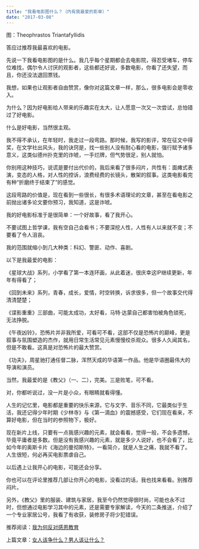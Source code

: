 ```yaml
---
title: "我看电影图什么？（内有我最爱的影单）"
date: "2017-03-08"
---
```


图：Theophrastos Triantafyllidis

答应过推荐我最喜欢的电影。  

先说一下我看电影图的是什么。我几乎每个星期都会去电影院，得忍受堵车，停车位难找，偶尔令人讨厌的观影者，这些都还好说，多数电影，你看了还失望，而且，你还没法退回票钱。

我想，如果也让观影者自由赞赏，像你对这篇文章一样，那么，很多电影会是零收入。

为什么？因为好电影给人带来的乐趣实在太大，让人愿意一次又一次尝试，总怕错过了好电影。

什么是好电影，当然很主观。

我不得不承认，在年轻时，我走过一段弯路。那时候，我写的影评，常在征文中得奖，在文学社出风头，我的诀窍是，找一些别人没有耐心看的电影，强行赋予诸多意义，这类似德州扑克里的诈唬，一手烂牌，但气势很足，别人就怕。

你别用这种技巧，说谎是要付出代价的，我后来看了很多闷片，共性有：面瘫式表演，变态的人格，对人性的控诉，浪费经费的长镜头，散架的叙事。这类电影看完有种“折磨终于结束了”的感觉。

这段弯路的价值是，现在看到一些很长，有很多术语理论的文章，甚至在看电影之前抛出诸多论文要你预习，我知道，这是诈唬。

我的好电影标准于是很简单：一个好故事，看了我开心。

不要试图上哲学课，我有空自己会看书；不要深挖人性，人性有人以来就不变；不要看了令人沮丧。

我的范围就缩小到几大种类：科幻、警匪、动作、喜剧。

以下是我最爱的电影：

《星球大战》系列，小学看了第一本连环画，从此着迷，很庆幸这IP继续更新，年年有得看了；

《回到未来》系列，青春，成长，爱情，时空转换，诉求很多，但一个故事交代得清清楚楚；

《谍影重重》三部曲，可能太成功，太好看，马特·达蒙自己都害怕被角色锁死，无法挣脱。

《午夜凶铃》，恐怖片并非我所爱，可看可不看，这部不仅是恐怖片的巅峰，更是叙事与氛围塑造的杰作，就用日常生活常见元素慢慢绞杀观众。很多人久闻其名，但是不敢看。这真是对恐怖片的最大赞赏。

《功夫》，周星驰打通任督二脉，浑然天成的华语第一作品。他是华语圈最伟大的导演和演员。

当然，我最爱的是《教父》（一、二），完美。三是败笔，可不看。  

对，你都听说过，没一片是小众，有眼睛就看得懂。

人生的记忆里，电影都是重要的快乐来源，它与文字、音乐不同，它最类似于生活，我还记得少年时期《少林寺》与《第一滴血》的震撼感受，它们现在看来，不算好电影，但在当时的参照物下，极好。

现在新片上线，只要有一点我感兴趣的元素，就会看看，觉得一般，不会多遗憾，毕竟平庸者是多数。但是没有我感兴趣的元素，就是多少人说好，也不会看了，比如今年的奥斯卡片《海边的曼彻斯特》，一看简介，就是人生之痛，我就不看了。人生很短，何必再买电影票虐自己。

以后遇上让我开心的电影，可能还会分享。

你也可以在评论里推荐几部让你开心的电影，没看过的话，我也找来看看。别推荐闷片。

另外，《教父》里的服装、建筑与家居，我至今仍然觉得很时尚，可能也永不过时，但想通过电影学习其中的元素，还是需要专家解读，今天的二条推送，介绍了一个专业家居公号，我看了有收获，装修房子将少犯错误。

推荐阅读：[我为何反对感恩教育](http://mp.weixin.qq.com/s?__biz=MjM5NDU0Mjk2MQ==&mid=2651622722&idx=1&sn=b8517a2d55ae24068c6c0616114fc8dc&chksm=bd7e095c8a09804a767a40d3ffe7062c99622f168ba68d609dcce05299021e516c1ec4856235&scene=21#wechat_redirect)

上篇文章：[女人该争什么？男人该让什么？](http://mp.weixin.qq.com/s?__biz=MjM5NDU0Mjk2MQ==&mid=2651622826&idx=1&sn=82932500ae0ea9c6837b544c020fd6f9&chksm=bd7e09b48a0980a247fc71481e939c66b13d9eb079bc1e64fd0eccc282846e2ef5bf3c70804c&scene=21#wechat_redirect)

